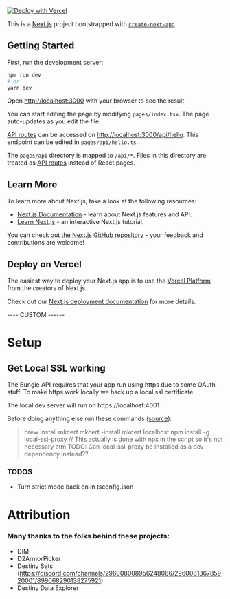 
[![Deploy with Vercel](https://vercel.com/button)](https://vercel.com/new/clone?repository-url=https%3A%2F%2Fgithub.com%2Fjbccollins%2Fdestiny-loadout-builder)


This is a [Next.js](https://nextjs.org/) project bootstrapped with [`create-next-app`](https://github.com/vercel/next.js/tree/canary/packages/create-next-app).

## Getting Started

First, run the development server:

```bash
npm run dev
# or
yarn dev
```

Open [http://localhost:3000](http://localhost:3000) with your browser to see the result.

You can start editing the page by modifying `pages/index.tsx`. The page auto-updates as you edit the file.

[API routes](https://nextjs.org/docs/api-routes/introduction) can be accessed on [http://localhost:3000/api/hello](http://localhost:3000/api/hello). This endpoint can be edited in `pages/api/hello.ts`.

The `pages/api` directory is mapped to `/api/*`. Files in this directory are treated as [API routes](https://nextjs.org/docs/api-routes/introduction) instead of React pages.

## Learn More

To learn more about Next.js, take a look at the following resources:

- [Next.js Documentation](https://nextjs.org/docs) - learn about Next.js features and API.
- [Learn Next.js](https://nextjs.org/learn) - an interactive Next.js tutorial.

You can check out [the Next.js GitHub repository](https://github.com/vercel/next.js/) - your feedback and contributions are welcome!

## Deploy on Vercel

The easiest way to deploy your Next.js app is to use the [Vercel Platform](https://vercel.com/new?utm_medium=default-template&filter=next.js&utm_source=create-next-app&utm_campaign=create-next-app-readme) from the creators of Next.js.

Check out our [Next.js deployment documentation](https://nextjs.org/docs/deployment) for more details.

---- CUSTOM ------

# Setup
## Get Local SSL working

The Bungie API requires that your app run using https due to some OAuth stuff. To make https work locally we hack up a local ssl certificate.

The local dev server will run on https://localhost:4001

Before doing anything else run these commands ([source](https://github.com/vercel/next.js/discussions/10935#discussioncomment-2855809)):
     
> brew install mkcert
> mkcert -install
> mkcert localhost
> npm install -g local-ssl-proxy // This actually is done with npx in the script so it's not necessary atm
TODO: Can local-ssl-proxy be installed as a dev dependency instead??

### TODOS
- Turn strict mode back on in tsconfig.json

# Attribution
### Many thanks to the folks behind these projects:
- DIM
- D2ArmorPicker
- Destiny Sets (https://discord.com/channels/296008008956248066/296008136785920001/899068290138275921)
- Destiny Data Explorer

    




